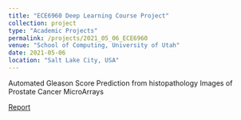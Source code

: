 ```yaml
---
title: "ECE6960 Deep Learning Course Project"
collection: project
type: "Academic Projects"
permalink: /projects/2021_05_06_ECE6960
venue: "School of Computing, University of Utah"
date: 2021-05-06
location: "Salt Lake City, USA"
---
```


Automated Gleason Score Prediction from histopathology Images of Prostate Cancer MicroArrays

[Report ](http://tushaarkataria.github.io/files/ECE6960-report.pdf)

